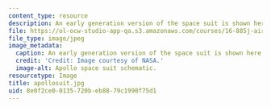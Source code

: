 ```yaml
---
content_type: resource
description: An early generation version of the space suit is shown here.
file: https://ol-ocw-studio-app-qa.s3.amazonaws.com/courses/16-885j-aircraft-systems-engineering-fall-2005/8e0f2ce00135720beb8879c1990f75d1_apollosuit.jpg
file_type: image/jpeg
image_metadata:
  caption: An early generation version of the space suit is shown here.
  credit: 'Credit: Image courtesy of NASA.'
  image-alt: Apollo space suit schematic.
resourcetype: Image
title: apollosuit.jpg
uid: 8e0f2ce0-0135-720b-eb88-79c1990f75d1
---
```

